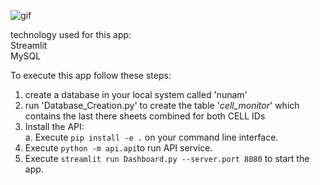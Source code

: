 ![gif](https://github.com/user-attachments/assets/40d9cbdb-1958-4378-a461-cc4a80ffbbe7)


technology used for this app:  
Streamlit  
MySQL  

To execute this app follow these steps:
1. create a database in your local system called 'nunam'
2. run 'Database_Creation.py' to create the table '_cell_monitor_' which contains the last there sheets combined for both CELL IDs
3. Install the API:  
	a. Execute ``` pip install -e . ``` on your command line interface.
4. Execute ```python -m api.api```to run API service.
5. Execute ```streamlit run Dashboard.py --server.port 8080``` to start the app.
  

